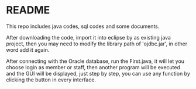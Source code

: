 # README #

This repo includes java codes, sql codes and some documents.

After downloading the code, import it into eclipse by as existing java project, then you may need to modify the library path of 'ojdbc.jar', in other word add it again.

After connecting with the Oracle database, run the First.java, it will let you choose login as member or staff, then another program will be executed and the GUI will be displayed, just step by step, you can use any function by clicking the button in every interface.

